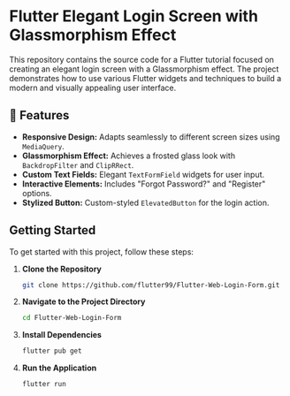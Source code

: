 # Flutter Elegant Login Screen with Glassmorphism Effect

This repository contains the source code for a Flutter tutorial focused on creating an elegant login screen with a Glassmorphism effect. The project demonstrates how to use various Flutter widgets and techniques to build a modern and visually appealing user interface.

## 🌟 Features

- **Responsive Design:** Adapts seamlessly to different screen sizes using `MediaQuery`.
- **Glassmorphism Effect:** Achieves a frosted glass look with `BackdropFilter` and `ClipRRect`.
- **Custom Text Fields:** Elegant `TextFormField` widgets for user input.
- **Interactive Elements:** Includes "Forgot Password?" and "Register" options.
- **Stylized Button:** Custom-styled `ElevatedButton` for the login action.

## Getting Started

To get started with this project, follow these steps:

1. **Clone the Repository**
   ```bash
   git clone https://github.com/flutter99/Flutter-Web-Login-Form.git

2. **Navigate to the Project Directory**
   ```bash
   cd Flutter-Web-Login-Form

3. **Install Dependencies**
   ```bash
   flutter pub get
   
4. **Run the Application**
   ```bash
   flutter run
